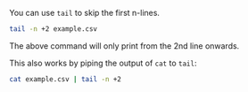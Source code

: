 You can use `tail` to skip the first n-lines.

```bash
tail -n +2 example.csv
```

The above command will only print from the 2nd line onwards.

This also works by piping the output of `cat` to `tail`:

```bash
cat example.csv | tail -n +2
```
